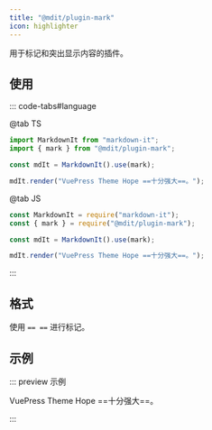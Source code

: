 ```yaml
---
title: "@mdit/plugin-mark"
icon: highlighter
---
```


用于标记和突出显示内容的插件。

<!-- more -->

## 使用

::: code-tabs#language

@tab TS

```ts
import MarkdownIt from "markdown-it";
import { mark } from "@mdit/plugin-mark";

const mdIt = MarkdownIt().use(mark);

mdIt.render("VuePress Theme Hope ==十分强大==。");
```

@tab JS

```js
const MarkdownIt = require("markdown-it");
const { mark } = require("@mdit/plugin-mark");

const mdIt = MarkdownIt().use(mark);

mdIt.render("VuePress Theme Hope ==十分强大==。");
```

:::

## 格式

使用 `== ==` 进行标记。

## 示例

::: preview 示例

VuePress Theme Hope ==十分强大==。

:::
